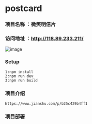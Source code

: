 # postcard

### 项目名称 ：微笑明信片

### 访问地址 ：http://118.89.233.211/

![image](https://upload-images.jianshu.io/upload_images/8886407-7c3f864469779cd2.gif?imageMogr2/auto-orient/strip%7CimageView2/2/w/700)

### Setup

```
1:npm install
2:npm run dev
3:npm run build

```
### 项目介绍
    https://www.jianshu.com/p/b25c429b4ff1
### 项目部署




